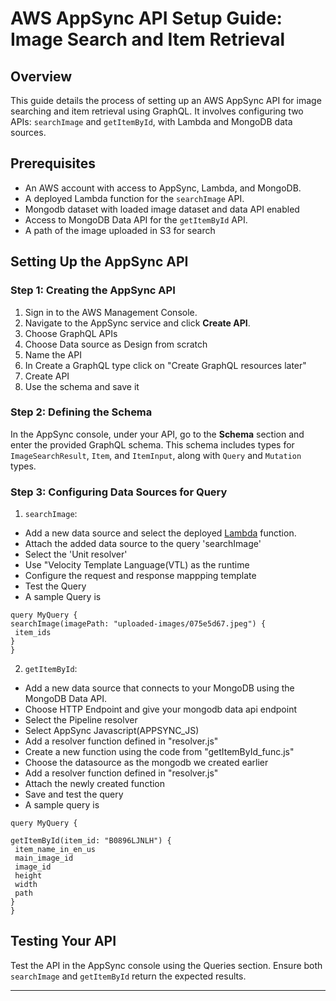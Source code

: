 
# AWS AppSync API Setup Guide: Image Search and Item Retrieval

## Overview
This guide details the process of setting up an AWS AppSync API for image searching and item retrieval using GraphQL. It involves configuring two APIs: `searchImage` and `getItemById`, with Lambda and MongoDB data sources.

## Prerequisites
- An AWS account with access to AppSync, Lambda, and MongoDB.
- A deployed Lambda function for the `searchImage` API.
- Mongodb dataset with loaded image dataset and data API enabled
- Access to MongoDB Data API for the `getItemById` API.
- A path of the image uploaded in S3 for search

## Setting Up the AppSync API

### Step 1: Creating the AppSync API
1. Sign in to the AWS Management Console.
2. Navigate to the AppSync service and click **Create API**.
3. Choose GraphQL APIs
4. Choose Data source as Design from scratch
5. Name the API
6. In Create a GraphQL type click on "Create GraphQL resources later"
7. Create API 
8. Use the schema and save it

### Step 2: Defining the Schema
In the AppSync console, under your API, go to the **Schema** section and enter the provided GraphQL schema. This schema includes types for `ImageSearchResult`, `Item`, and `ItemInput`, along with `Query` and `Mutation` types.

### Step 3: Configuring Data Sources for Query
1.  `searchImage`:
   - Add a new data source and select the deployed [Lambda](https://github.com/mongodb-partners/AppModernization_Amplify_AppSync_with_MongoDB_Atlas_Vector_Search/tree/main/Lambda/image-search/vectorsearch) function.
   - Attach the added data source to the query 'searchImage'
   - Select the 'Unit resolver'
   - Use "Velocity Template Language(VTL) as the runtime
   - Configure the request and response mappping template
   - Test the Query
   - A sample Query is
   ```
   query MyQuery {
  searchImage(imagePath: "uploaded-images/075e5d67.jpeg") {
    item_ids
  }
   }
   ```

2.  `getItemById`:
   - Add a new data source that connects to your MongoDB using the MongoDB Data API.
   - Choose HTTP Endpoint and give your mongodb data api endpoint
   - Select the Pipeline resolver
   - Select AppSync Javascript(APPSYNC_JS) 
   - Add a resolver function defined in "resolver.js"
   - Create a new function using the code from "getItemById_func.js"
   - Choose the datasource as the mongodb we created earlier
   - Add a resolver function defined in "resolver.js"
   - Attach the newly created function
   - Save and test the query
   - A sample query is

   ```
   query MyQuery {
  
  getItemById(item_id: "B0896LJNLH") {
    item_name_in_en_us
    main_image_id
    image_id
    height
    width
    path
  }
}
   ```


## Testing Your API
Test the API in the AppSync console using the Queries section. Ensure both `searchImage` and `getItemById` return the expected results.

---
